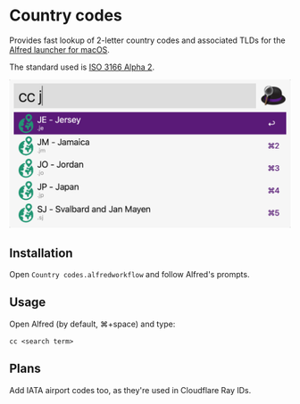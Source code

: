 # Country codes

Provides fast lookup of 2-letter country codes and associated TLDs for the [Alfred launcher for macOS](https://alfredapp.com/).

The standard used is [ISO 3166 Alpha 2](https://en.wikipedia.org/wiki/ISO_3166-1_alpha-2).

![Example screenshot showing the query "cc j" and results for Jersey, Jamaica, Jordan, Japan and Jan Mayen.](screenshot.png)


## Installation

Open `Country codes.alfredworkflow` and follow Alfred's prompts.

## Usage

Open Alfred (by default, ⌘+space) and type:

```
cc <search term>
```


## Plans

Add IATA airport codes too, as they're used in Cloudflare Ray IDs.
